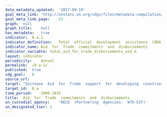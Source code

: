 ```yaml
---	
date_metadata_updated:	'2017-09-19'
goal_meta_link:	'http://unstats.un.org/sdgs/files/metadata-compilation/Metadata-Goal-8.pdf'
goal_meta_link_page:	53
graph:	null
graph_title:	null  
has_metadata:	true
indicator:	8.a.1
indicator_definition:	Total  official  development  assistance  (ODA)  commitments  and  disbursements  that  support  aid  for  trade.  Data  expressed  in  US  millions  of  dollars.
indicator_name:	Aid  for  Trade  commitments  and  disbursements
indicator_variable:	total_aid_for_trade_disbursements_usd_m
layout:	indicator
periodicity:	Annual
permalink:	/8-a-1/
published:	true
sdg_goal:	8
source_url:	
target:	"Increase  Aid  for  Trade  support  for  developing  countries,  in  particular  least  developed  countries,  including  through  the  Enhanced  Integrated  Framework  for  Trade-Related  Technical  Assistance  to  Least  Developed  Countries."
target_id:	8.a
time_period:	2000-2015
title:	Aid  for  Trade  commitments  and  disbursements
un_custodial_agency:	'OECD  (Partnering  Agencies:  WTO-EIF)'
un_designated_tier:	1
---	
```

